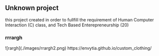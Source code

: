 <h2>Unknown project</h2>
<p>this project created in order to fullfill the requirement of Human Computer Interaction (C) class, and Tech Based Enterepreneurship (20)<p>

<h3>rrrargh</h3>
![rargh](./images/rrargh2.png)
https://envytia.github.io/custom_clothing/